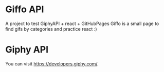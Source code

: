 # Giffo API

A project to test GiphyAPI + react + GitHubPages
Giffo is a small page to find gifs by categories and practice react :)

# Giphy API
You can visit https://developers.giphy.com/.
